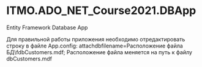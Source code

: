 # ITMO.ADO_NET_Course2021.DBApp
Entity Framework Database App

Для правильной работы приложения необходимо отредактировать строку в файле App.config:
attachdbfilename=Расположение файла БД\fdbCustomers.mdf; Расположение файла меняется на путь к файлу dbCustomers.mdf
 
